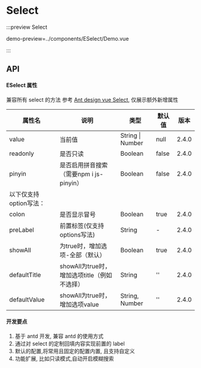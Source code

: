 # Select

:::preview Select

demo-preview=../components/ESelect/Demo.vue

:::

## API

#### ESelect 属性

兼容所有 select 的方法 参考 [Ant design vue Select](https://www.antdv.com/components/select-cn), 仅展示额外新增属性


| 属性名   | 说明         | 类型             | 默认值 | 版本  |
| -------- | ------------ | ---------------- | ------ | ----- |
| value    | 当前值       | String \| Number | null   | 2.4.0 |
| readonly | 是否只读     | Boolean          | false  | 2.4.0 |
| pinyin    | 是否启用拼音搜索（需要npm i js-pinyin） | Boolean          | false   | 2.4.0 |
|以下仅支持option写法：|
| colon    | 是否显示冒号 | Boolean          | true   | 2.4.0 |
| preLabel | 前置标签(仅支持options写法)     | String           | -      | 2.4.0 |
| showAll    | 为true时，增加选项-全部（默认） | Boolean          | true   | 2.4.0 |
| defaultTitle    | showAll为true时，增加选项title（例如不选择） | String    | ''   | 2.4.0 |
| defaultValue    | showAll为true时，增加选项value | String, Number    | ''   | 2.4.0 |


#### 开发要点

1. 基于 antd 开发, 兼容 antd 的使用方式
2. 通过对 select 的定制回填内容实现前置的 label
3. 默认的配置,将常用且固定的配置内置, 且支持自定义
4. 功能扩展, 比如只读模式,自动开启模糊搜索
